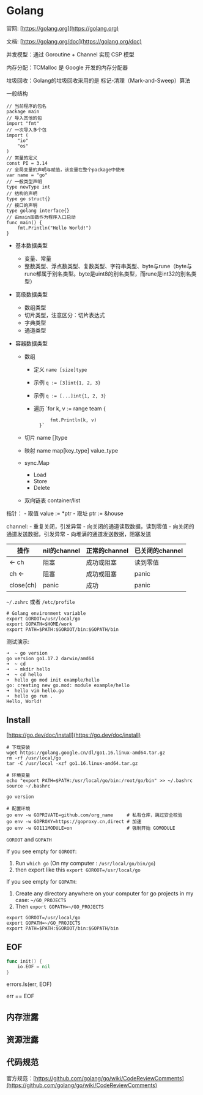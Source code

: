 # Golang

官网: [https://golang.org](https://golang.org)

文档: [https://golang.org/doc](https://golang.org/doc)

并发模型：通过 Goroutine + Channel 实现 CSP 模型

内存分配：TCMalloc 是 Google 开发的内存分配器

垃圾回收：Golang的垃圾回收采用的是 标记-清理（Mark-and-Sweep）算法 

一般结构

```
// 当前程序的包名
package main
// 导入其他的包
import "fmt"
// 一次导入多个包
import (
    "io"
    "os"
)
// 常量的定义
const PI = 3.14
// 全局变量的声明与赋值，该变量在整个package中使用
var name = "go"
// 一般类型声明
type newType int
// 结构的声明
type go struct{}
// 接口的声明
type golang interface{}
// 由main函数作为程序入口启动
func main() {
    fmt.Println("Hello World!")
}
```

- 基本数据类型
  
  + 变量、常量
  + 整数类型、浮点数类型、复数类型、字符串类型、byte与rune（byte与rune都属于别名类型。byte是uint8的别名类型，而rune是int32的别名类型）

- 高级数据类型
  
  + 数组类型
  + 切片类型，注意区分：切片表达式
  + 字典类型
  + 通道类型

- 容器数据类型
  
  + 数组
    
    + 定义 `name [size]type`
    
    + 示例 `q := [3]int{1, 2, 3}`
    
    + 示例 `q := [...]int{1, 2, 3}`
    
    + 遍历 `for k, v := range team {
      
                fmt.Println(k, v)
            }`
  
  + 切片 name []type
  
  + 映射 name map[key_type] value_type
  
  + sync.Map
    
    + Load
    + Store
    + Delete
  
  + 双向链表 container/list

指针：
    - 取值 value := *ptr
    - 取址 ptr := &house

channel:
    - 重复关闭，引发异常
    - 向关闭的通道读取数据，读到零值
    - 向关闭的通道发送数据，引发异常
    - 向堆满的通道发送数据，阻塞发送

| 操作        | nil的channel | 正常的channel | 已关闭的channel |
| --------- | ----------- | ---------- | ----------- |
| <- ch     | 阻塞          | 成功或阻塞      | 读到零值        |
| ch <-     | 阻塞          | 成功或阻塞      | panic       |
| close(ch) | panic       | 成功         | panic       |

`~/.zshrc` 或者 `/etc/profile`

```
# Golang environment variable
export GOROOT=/usr/local/go
export GOPATH=$HOME/work
export PATH=$PATH:$GOROOT/bin:$GOPATH/bin
```

测试演示:

```
➜  ~ go version
go version go1.17.2 darwin/amd64
➜  ~ cd
➜  ~ mkdir hello
➜  ~ cd hello
➜  hello go mod init example/hello
go: creating new go.mod: module example/hello
➜  hello vim hello.go
➜  hello go run .
Hello, World!
```

## Install

[https://go.dev/doc/install](https://go.dev/doc/install)

```
# 下载安装
wget https://golang.google.cn/dl/go1.16.linux-amd64.tar.gz
rm -rf /usr/local/go
tar -C /usr/local -xzf go1.16.linux-amd64.tar.gz

# 环境变量
echo "export PATH=$PATH:/usr/local/go/bin:/root/go/bin" >> ~/.bashrc
source ~/.bashrc

go version

# 配置环境
go env -w GOPRIVATE=github.com/org_name     # 私有仓库，跳过安全校验
go env -w GOPROXY=https://goproxy.cn,direct # 加速
go env -w GO111MODULE=on                    # 强制开始 GOMODULE
```

`GOROOT` and `GOPATH`

If you see empty for `GOROOT`:
1. Run `which go` (On my computer : `/usr/local/go/bin/go`)
2. then export like this `export GOROOT=/usr/local/go`

If you see empty for `GOPATH`:
1. Create any directory anywhere on your computer for go projects in my case: `~/GO_PROJECTS`
2. Then `export GOPATH=~/GO_PROJECTS`

```
export GOROOT=/usr/local/go
export GOPATH=~/GO_PROJECTS
export PATH=$PATH:$GOROOT/bin:$GOPATH/bin
```

## EOF

```go
func init() {
    io.EOF = nil
}
```

errors.Is(err, EOF)

err == EOF

## 内存泄露

## 资源泄露

## 代码规范

官方规范：[https://github.com/golang/go/wiki/CodeReviewComments](https://github.com/golang/go/wiki/CodeReviewComments)
